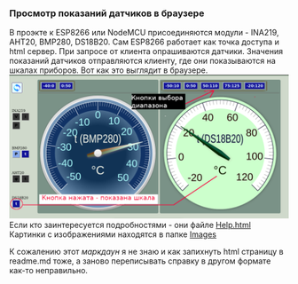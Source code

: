### Просмотр показаний датчиков в браузере
В проэкте к ESP8266 или NodeMCU присоединяются модули - INA219, AHT20, BMP280, DS18B20.
Сам ESP8266 работает как точка доступа и html сервер. При запросе от клиента опрашиваются 
датчики. Значения показаний датчиков отправляются клиенту, где они показываются на шкалах 
приборов.
Вот как это выглядит в браузере.
<img src="digitalSensors/data/src/img/showData.png">
Если кто заинтересуется подробностями - они файле  <a href="https://github.com/sensorsViewers/digitalSensors/data/src/help.html">Help.html</a>
Картинки с изображениями находятся в папке <a href="digitalSensors/data/src/img">Images</a>

К сожалению этот <i>маркдаун</i> я не знаю и как запихнуть html страницу в  readme.md тоже, а заново переписывать справку в другом формате как-то неправильно.

